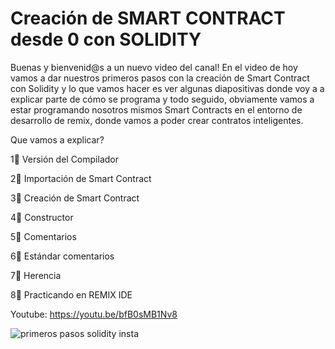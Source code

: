 # Creación de SMART CONTRACT desde 0 con SOLIDITY

 
Buenas y bienvenid@s a un nuevo video del canal! 
En el video de hoy vamos a dar nuestros primeros pasos con la creación de Smart Contract con Solidity y lo que vamos hacer es ver algunas diapositivas donde voy a a explicar parte de cómo se programa y todo seguido, obviamente vamos a estar programando nosotros mismos Smart Contracts en el entorno de desarrollo de remix, donde vamos a poder crear contratos inteligentes.  

Que vamos a explicar? 

1⃣ Versión del Compilador 

2⃣ Importación de Smart Contract 

3⃣ Creación de Smart Contract 

4⃣ Constructor 

5⃣ Comentarios 

6⃣ Estándar comentarios 

7⃣ Herencia 

8⃣ Practicando en REMIX IDE


Youtube: https://youtu.be/bfB0sMB1Nv8


![primeros pasos solidity insta](https://user-images.githubusercontent.com/101588200/168803048-2419d93f-2a97-41a2-813e-61c86d628871.png)
